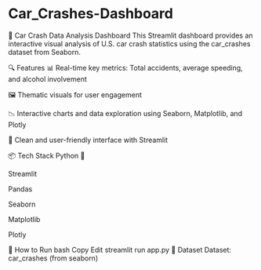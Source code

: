 # Car_Crashes-Dashboard
🚗 Car Crash Data Analysis Dashboard
This Streamlit dashboard provides an interactive visual analysis of U.S. car crash statistics using the car_crashes dataset from Seaborn.

🔍 Features
📊 Real-time key metrics: Total accidents, average speeding, and alcohol involvement

🖼️ Thematic visuals for user engagement

📉 Interactive charts and data exploration using Seaborn, Matplotlib, and Plotly

📁 Clean and user-friendly interface with Streamlit

📦 Tech Stack
Python 🐍

Streamlit

Pandas

Seaborn

Matplotlib

Plotly

🚀 How to Run
bash
Copy
Edit
streamlit run app.py
📌 Dataset
Dataset: car_crashes (from seaborn)


